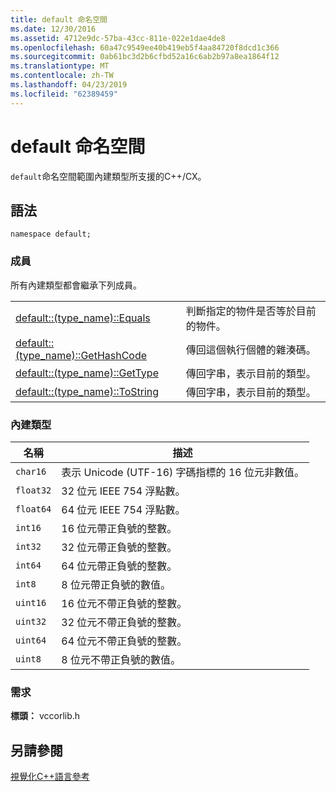 ```yaml
---
title: default 命名空間
ms.date: 12/30/2016
ms.assetid: 4712e9dc-57ba-43cc-811e-022e1dae4de8
ms.openlocfilehash: 60a47c9549ee40b419eb5f4aa84720f8dcd1c366
ms.sourcegitcommit: 0ab61bc3d2b6cfbd52a16c6ab2b97a8ea1864f12
ms.translationtype: MT
ms.contentlocale: zh-TW
ms.lasthandoff: 04/23/2019
ms.locfileid: "62389459"
---
```

# <a name="default-namespace"></a>default 命名空間

`default`命名空間範圍內建類型所支援的C++/CX。

## <a name="syntax"></a>語法

```
namespace default;
```

### <a name="members"></a>成員

所有內建類型都會繼承下列成員。

|||
|-|-|
|[default::(type_name)::Equals](../cppcx/default-type-name-equals-method.md)|判斷指定的物件是否等於目前的物件。|
|[default::(type_name)::GetHashCode](../cppcx/default-type-name-gethashcode-method.md)|傳回這個執行個體的雜湊碼。|
|[default::(type_name)::GetType](../cppcx/default-type-name-gettype-method.md)|傳回字串，表示目前的類型。|
|[default::(type_name)::ToString](../cppcx/default-type-name-tostring-method.md)|傳回字串，表示目前的類型。|

### <a name="built-in-types"></a>內建類型

|名稱|描述|
|----------|-----------------|
|`char16`|表示 Unicode (UTF-16) 字碼指標的 16 位元非數值。|
|`float32`|32 位元 IEEE 754 浮點數。|
|`float64`|64 位元 IEEE 754 浮點數。|
|`int16`|16 位元帶正負號的整數。|
|`int32`|32 位元帶正負號的整數。|
|`int64`|64 位元帶正負號的整數。|
|`int8`|8 位元帶正負號的數值。|
|`uint16`|16 位元不帶正負號的整數。|
|`uint32`|32 位元不帶正負號的整數。|
|`uint64`|64 位元不帶正負號的整數。|
|`uint8`|8 位元不帶正負號的數值。|

### <a name="requirements"></a>需求

**標頭：** vccorlib.h

## <a name="see-also"></a>另請參閱

[視覺化C++語言參考](../cppcx/visual-c-language-reference-c-cx.md)
